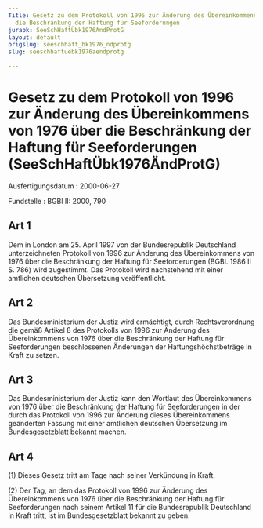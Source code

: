 ```yaml
---
Title: Gesetz zu dem Protokoll von 1996 zur Änderung des Übereinkommens von 1976 über
  die Beschränkung der Haftung für Seeforderungen
jurabk: SeeSchHaftÜbk1976ÄndProtG
layout: default
origslug: seeschhaft_bk1976_ndprotg
slug: seeschhaftuebk1976aendprotg

---
```


# Gesetz zu dem Protokoll von 1996 zur Änderung des Übereinkommens von 1976 über die Beschränkung der Haftung für Seeforderungen (SeeSchHaftÜbk1976ÄndProtG)

Ausfertigungsdatum
:   2000-06-27

Fundstelle
:   BGBl II: 2000, 790

## Art 1

Dem in London am 25. April 1997 von der Bundesrepublik Deutschland
unterzeichneten Protokoll von 1996 zur Änderung des Übereinkommens von
1976 über die Beschränkung der Haftung für Seeforderungen (BGBl. 1986
II S. 786) wird zugestimmt. Das Protokoll wird nachstehend mit einer
amtlichen deutschen Übersetzung veröffentlicht.

## Art 2

Das Bundesministerium der Justiz wird ermächtigt, durch
Rechtsverordnung die gemäß Artikel 8 des Protokolls von 1996 zur
Änderung des Übereinkommens von 1976 über die Beschränkung der Haftung
für Seeforderungen beschlossenen Änderungen der Haftungshöchstbeträge
in Kraft zu setzen.

## Art 3

Das Bundesministerium der Justiz kann den Wortlaut des Übereinkommens
von 1976 über die Beschränkung der Haftung für Seeforderungen in der
durch das Protokoll von 1996 zur Änderung dieses Übereinkommens
geänderten Fassung mit einer amtlichen deutschen Übersetzung im
Bundesgesetzblatt bekannt machen.

## Art 4

(1) Dieses Gesetz tritt am Tage nach seiner Verkündung in Kraft.

(2) Der Tag, an dem das Protokoll von 1996 zur Änderung des
Übereinkommens von 1976 über die Beschränkung der Haftung für
Seeforderungen nach seinem Artikel 11 für die Bundesrepublik
Deutschland in Kraft tritt, ist im Bundesgesetzblatt bekannt zu geben.

